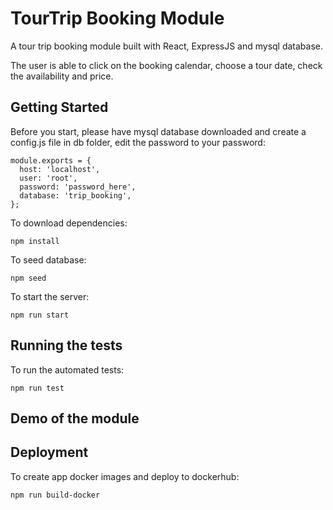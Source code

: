 
# TourTrip Booking Module

A tour trip booking module built with React, ExpressJS and mysql database.

The user is able to click on the booking calendar, choose a tour date, check the availability and price.

## Getting Started
Before you start, please have mysql database downloaded and create a config.js file in db folder,
edit the password to your password:
```
module.exports = {
  host: 'localhost',
  user: 'root',
  password: 'password_here',
  database: 'trip_booking',
};
```

To download dependencies:
```
npm install
```

To seed database:
```
npm seed
```

To start the server:
```
npm run start
```

## Running the tests

To run the automated tests:
```
npm run test
```

## Demo of the module




## Deployment

To create app docker images and deploy to dockerhub:
```
npm run build-docker
```


